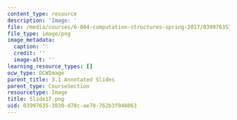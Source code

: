 ```yaml
---
content_type: resource
description: 'Image: '
file: /media/courses/6-004-computation-structures-spring-2017/039976353830d78cae70762b3f946063_Slide17.png
file_type: image/png
image_metadata:
  caption: ''
  credit: ''
  image-alt: ''
learning_resource_types: []
ocw_type: OCWImage
parent_title: 3.1 Annotated Slides
parent_type: CourseSection
resourcetype: Image
title: Slide17.png
uid: 03997635-3830-d78c-ae70-762b3f946063
---
```

